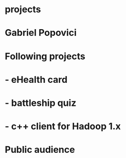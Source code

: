 # projects

# Gabriel Popovici 
# Following projects 
# - eHealth card 
# - battleship quiz 
# - c++ client for Hadoop 1.x 


# Public audience 
